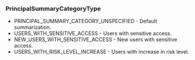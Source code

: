 ### PrincipalSummaryCategoryType
- PRINCIPAL_SUMMARY_CATEGORY_UNSPECIFIED - Default summarization.
- USERS_WITH_SENSITIVE_ACCESS - Users with sensitive access.
- NEW_USERS_WITH_SENSITIVE_ACCESS - New users with sensitive access.
- USERS_WITH_RISK_LEVEL_INCREASE - Users with increase in risk level.
